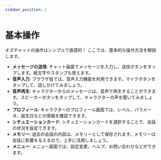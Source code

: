 ```yaml
---
sidebar_position: 2
---
```


# 基本操作

オズチャットの操作はシンプルで直感的！ ここでは、基本的な操作方法を解説します。

- **メッセージの送信**: チャット画面でメッセージを入力し、送信ボタンをタップします。絵文字やスタンプも使えます。
- **音声入力**: ブラウザ版では、音声入力機能を利用できます。マイクボタンをタップして、話しかけてみましょう。
- **音声再生**: キャラクターからのメッセージは、音声で再生することができます。スピーカーボタンをタップして、キャラクターの声を聞いてみましょう。
- **プロフィール**: キャラクターのプロフィール画面では、レベル、パラメータ、誕生日などの情報を確認できます。
- **シチュエーションカード**: シチュエーションカードを選択することで、会話の状況を設定できます。
- **メモリー**: 過去の会話の内容は、メモリーとして保存されます。メモリーは会話に影響を与えるので、上手に活用しましょう。
- **メニュー**: メニュー画面では、設定変更、ヘルプ、お問い合わせなどができます。
